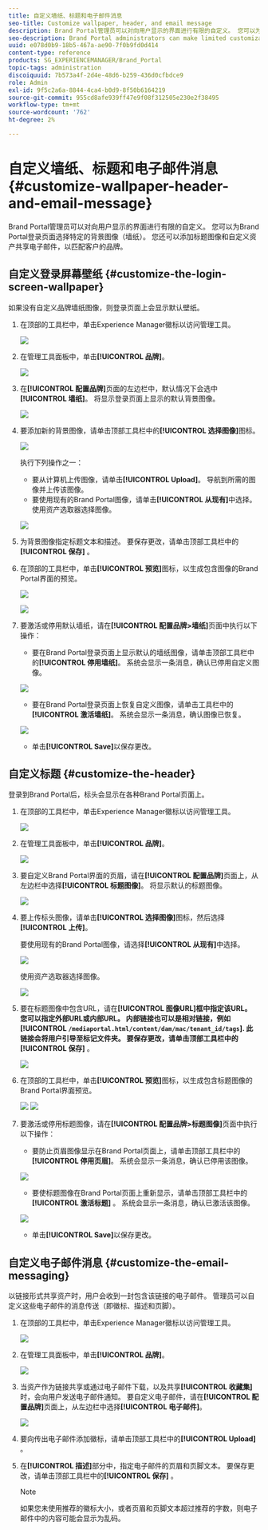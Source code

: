 ```yaml
---
title: 自定义墙纸、标题和电子邮件消息
seo-title: Customize wallpaper, header, and email message
description: Brand Portal管理员可以对向用户显示的界面进行有限的自定义。 您可以为Brand Portal登录页面选择特定的背景图像（墙纸）。 您还可以添加标题图像和自定义资产共享电子邮件，以匹配客户的品牌。
seo-description: Brand Portal administrators can make limited customizations to the interface displayed to users. You can choose a specific background image (wallpaper) for the Brand Portal login page. You can also add a header image and customize asset sharing emails to match the customer’s brand.
uuid: e078d0b9-18b5-467a-ae90-7f0b9fd0d414
content-type: reference
products: SG_EXPERIENCEMANAGER/Brand_Portal
topic-tags: administration
discoiquuid: 7b573a4f-2d4e-48d6-b259-436d0cfbdce9
role: Admin
exl-id: 9f5c2a6a-8844-4ca4-b0d9-8f50b6164219
source-git-commit: 955cd8afe939ff47e9f08f312505e230e2f38495
workflow-type: tm+mt
source-wordcount: '762'
ht-degree: 2%

---
```


# 自定义墙纸、标题和电子邮件消息 {#customize-wallpaper-header-and-email-message}

Brand Portal管理员可以对向用户显示的界面进行有限的自定义。 您可以为Brand Portal登录页面选择特定的背景图像（墙纸）。 您还可以添加标题图像和自定义资产共享电子邮件，以匹配客户的品牌。

## 自定义登录屏幕壁纸 {#customize-the-login-screen-wallpaper}

如果没有自定义品牌墙纸图像，则登录页面上会显示默认壁纸。

1. 在顶部的工具栏中，单击Experience Manager徽标以访问管理工具。

   ![](assets/aemlogo.png)

1. 在管理工具面板中，单击&#x200B;**[!UICONTROL 品牌]**。


   ![](assets/admin-tools-panel-10.png)

1. 在&#x200B;**[!UICONTROL 配置品牌]**&#x200B;页面的左边栏中，默认情况下会选中&#x200B;**[!UICONTROL 墙纸]**。 将显示登录页面上显示的默认背景图像。

   ![](assets/default_wallpaper.png)

1. 要添加新的背景图像，请单击顶部工具栏中的&#x200B;**[!UICONTROL 选择图像]**&#x200B;图标。

   ![](assets/choose_wallpaperimage.png)

   执行下列操作之一：

   * 要从计算机上传图像，请单击&#x200B;**[!UICONTROL Upload]**。 导航到所需的图像并上传该图像。
   * 要使用现有的Brand Portal图像，请单击&#x200B;**[!UICONTROL 从现有]**&#x200B;中选择。 使用资产选取器选择图像。

   ![](assets/asset-picker.png)

1. 为背景图像指定标题文本和描述。 要保存更改，请单击顶部工具栏中的&#x200B;**[!UICONTROL 保存]** 。

1. 在顶部的工具栏中，单击&#x200B;**[!UICONTROL 预览]**&#x200B;图标，以生成包含图像的Brand Portal界面的预览。

   ![](assets/chlimage_1.png)

   ![](assets/custom-wallpaper-preview.png)

1. 要激活或停用默认墙纸，请在&#x200B;**[!UICONTROL 配置品牌>墙纸]**&#x200B;页面中执行以下操作：

   * 要在Brand Portal登录页面上显示默认的墙纸图像，请单击顶部工具栏中的&#x200B;**[!UICONTROL 停用墙纸]**。 系统会显示一条消息，确认已停用自定义图像。

   ![](assets/chlimage_1-1.png)

   * 要在Brand Portal登录页面上恢复自定义图像，请单击工具栏中的&#x200B;**[!UICONTROL 激活墙纸]**。 系统会显示一条消息，确认图像已恢复。

   ![](assets/chlimage_1-2.png)

   * 单击&#x200B;**[!UICONTROL Save]**&#x200B;以保存更改。



## 自定义标题 {#customize-the-header}

登录到Brand Portal后，标头会显示在各种Brand Portal页面上。

1. 在顶部的工具栏中，单击Experience Manager徽标以访问管理工具。

   ![](assets/aemlogo.png)

1. 在管理工具面板中，单击&#x200B;**[!UICONTROL 品牌]**。

   ![](assets/admin-tools-panel-11.png)

1. 要自定义Brand Portal界面的页眉，请在&#x200B;**[!UICONTROL 配置品牌]**&#x200B;页面上，从左边栏中选择&#x200B;**[!UICONTROL 标题图像]**。 将显示默认的标题图像。

   ![](assets/default-header.png)

1. 要上传标头图像，请单击&#x200B;**[!UICONTROL 选择图像]**&#x200B;图标，然后选择&#x200B;**[!UICONTROL 上传]**。

   要使用现有的Brand Portal图像，请选择&#x200B;**[!UICONTROL 从现有]**&#x200B;中选择。

   ![](assets/choose_wallpaperimage-1.png)

   使用资产选取器选择图像。

   ![](assets/asset-picker-header.png)

1. 要在标题图像中包含URL，请在&#x200B;**[!UICONTROL 图像URL]**框中指定该URL。 您可以指定外部URL或内部URL。 内部链接也可以是相对链接，例如
   [!UICONTROL `/mediaportal.html/content/dam/mac/tenant_id/tags`].
此链接会将用户引导至标记文件夹。
要保存更改，请单击顶部工具栏中的**[!UICONTROL 保存]** 。

   ![](assets/configure_brandingheaderimageurl.png)

1. 在顶部的工具栏中，单击&#x200B;**[!UICONTROL 预览]**&#x200B;图标，以生成包含标题图像的Brand Portal界面预览。

   ![](assets/chlimage_1-3.png)
   ![](assets/custom_header_preview.png)

1. 要激活或停用标题图像，请在&#x200B;**[!UICONTROL 配置品牌>标题图像]**&#x200B;页面中执行以下操作：

   * 要防止页眉图像显示在Brand Portal页面上，请单击顶部工具栏中的&#x200B;**[!UICONTROL 停用页眉]**。 系统会显示一条消息，确认已停用该图像。

   ![](assets/chlimage_1-4.png)

   * 要使标题图像在Brand Portal页面上重新显示，请单击顶部工具栏中的&#x200B;**[!UICONTROL 激活标题]** 。 系统会显示一条消息，确认已激活该图像。

   ![](assets/chlimage_1-5.png)

   * 单击&#x200B;**[!UICONTROL Save]**&#x200B;以保存更改。



## 自定义电子邮件消息 {#customize-the-email-messaging}

以链接形式共享资产时，用户会收到一封包含该链接的电子邮件。 管理员可以自定义这些电子邮件的消息传送（即徽标、描述和页脚）。

1. 在顶部的工具栏中，单击Experience Manager徽标以访问管理工具。

   ![](assets/aemlogo.png)

1. 在管理工具面板中，单击&#x200B;**[!UICONTROL 品牌]**。

   ![](assets/admin-tools-panel-12.png)

1. 当资产作为链接共享或通过电子邮件下载，以及共享&#x200B;**[!UICONTROL 收藏集]**&#x200B;时，会向用户发送电子邮件通知。 要自定义电子邮件，请在&#x200B;**[!UICONTROL 配置品牌]**&#x200B;页面上，从左边栏中选择&#x200B;**[!UICONTROL 电子邮件]**。

   ![](assets/configure-branding-page-email.png)

1. 要向传出电子邮件添加徽标，请单击顶部工具栏中的&#x200B;**[!UICONTROL Upload]** 。

1. 在&#x200B;**[!UICONTROL 描述]**&#x200B;部分中，指定电子邮件的页眉和页脚文本。 要保存更改，请单击顶部工具栏中的&#x200B;**[!UICONTROL 保存]** 。

   >[!NOTE]
   >
   >如果您未使用推荐的徽标大小，或者页眉和页脚文本超过推荐的字数，则电子邮件中的内容可能会显示为乱码。
